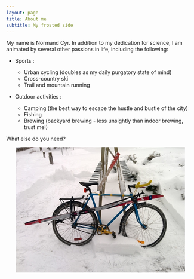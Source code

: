```yaml
---
layout: page
title: About me
subtitle: My frosted side
---
```


My name is Normand Cyr. In addition to my dedication for science, I am animated by several other passions in life, including the following:

- Sports :
  - Urban cycling (doubles as my daily purgatory state of mind)
  - Cross-country ski
  - Trail and mountain running

- Outdoor activities :
  - Camping (the best way to escape the hustle and bustle of the city)
  - Fishing
  - Brewing (backyard brewing - less unsightly than indoor brewing, trust me!)

What else do you need?

<img src="/img/winter-bike-ski.jpg" alt="Winter bike and cross-country ski combo" style="width:90%;display: block;margin-left:auto;margin-right:auto">
